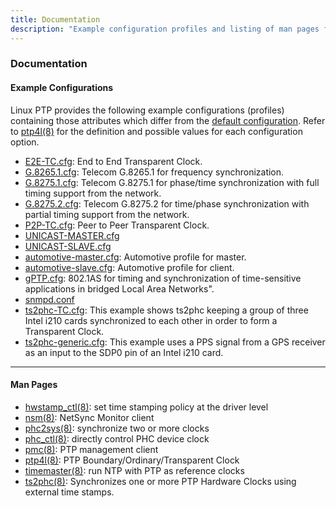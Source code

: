 ```yaml
---
title: Documentation
description: "Example configuration profiles and listing of man pages for Linux PTP."
---
```


### Documentation

#### Example Configurations

Linux PTP provides the following example configurations (profiles) containing those attributes which differ from the [default configuration](/documentation/default). Refer to [ptp4l(8)](https://github.com/richardcochran/linuxptp/blob/45f23047d22a3ab9ca0786a34d604405780cbb89/ptp4l.8) for the definition and possible values for each configuration option.

* [E2E-TC.cfg](https://github.com/richardcochran/linuxptp/blob/master/configs/E2E-TC.cfg): End to End Transparent Clock.
* [G.8265.1.cfg](https://github.com/richardcochran/linuxptp/blob/master/configs/G.8265.1.cfg): Telecom G.8265.1 for frequency synchronization.
* [G.8275.1.cfg](https://github.com/richardcochran/linuxptp/blob/master/configs/G.8275.1.cfg): Telecom G.8275.1 for phase/time synchronization with full timing support from the network.
* [G.8275.2.cfg](https://github.com/richardcochran/linuxptp/blob/master/configs/G.8275.2.cfg): Telecom G.8275.2 for time/phase synchronization with partial timing support from the network.
* [P2P-TC.cfg](https://github.com/richardcochran/linuxptp/blob/master/configs/P2P-TC.cfg): Peer to Peer Transparent Clock.
* [UNICAST-MASTER.cfg](https://github.com/richardcochran/linuxptp/blob/master/configs/UNICAST-MASTER.cfg)
* [UNICAST-SLAVE.cfg](https://github.com/richardcochran/linuxptp/blob/master/configs/UNICAST-SLAVE.cfg)
* [automotive-master.cfg](https://github.com/richardcochran/linuxptp/blob/master/configs/automotive-master.cfg): Automotive profile for master.
* [automotive-slave.cfg](https://github.com/richardcochran/linuxptp/blob/master/configs/automotive-slave.cfg): Automotive profile for client.
* [gPTP.cfg](https://github.com/richardcochran/linuxptp/blob/master/configs/gPTP.cfg): 802.1AS for timing and synchronization of time-sensitive applications in bridged Local Area Networks". 
* [snmpd.conf](https://github.com/richardcochran/linuxptp/blob/master/configs/snmpd.conf)
* [ts2phc-TC.cfg](https://github.com/richardcochran/linuxptp/blob/master/configs/ts2phc-TC.cfg): This example shows ts2phc keeping a group of three Intel i210 cards
synchronized to each other in order to form a Transparent Clock.
* [ts2phc-generic.cfg](https://github.com/richardcochran/linuxptp/blob/master/configs/ts2phc-generic.cfg): This example uses a PPS signal from a GPS receiver as an input to the SDP0 pin of an Intel i210 card.

* * *

#### Man Pages

* [hwstamp_ctl(8)](/documentation/hwstamp_ctl/): set time stamping policy at the driver level
* [nsm(8)](/documentation/nsm/): NetSync Monitor client
* [phc2sys(8)](/documentation/phc2sys/): synchronize two or more clocks
* [phc_ctl(8)](https://github.com/richardcochran/linuxptp/blob/master/phc_ctl.8): directly control PHC device clock
* [pmc(8)](https://github.com/richardcochran/linuxptp/blob/master/pmc.8): PTP management client
* [ptp4l(8)](https://github.com/richardcochran/linuxptp/blob/master/ptp4l.8): PTP Boundary/Ordinary/Transparent Clock
* [timemaster(8)](https://github.com/richardcochran/linuxptp/blob/master/timemaster.8): run NTP with PTP as reference clocks
* [ts2phc(8)](https://github.com/richardcochran/linuxptp/blob/master/ts2phc.8): Synchronizes one or more PTP Hardware Clocks using external time stamps.